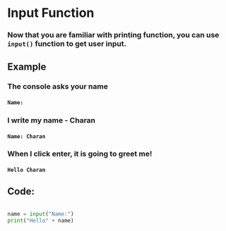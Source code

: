 # Input Function

### Now that you are familiar with printing function, you can use `input()` function to get user input.

## Example

### The console asks your name

#### `Name:   `

### I write my name - Charan

#### `Name: Charan`

### When I click enter, it is going to greet me!

#### `Hello Charan`

## Code:

```python

name = input("Name:")
print("Hello" + name)
```
